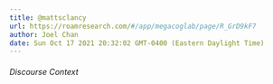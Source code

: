 ```yaml
---
title: @mattsclancy
url: https://roamresearch.com/#/app/megacoglab/page/R_GrD9kF7
author: Joel Chan
date: Sun Oct 17 2021 20:32:02 GMT-0400 (Eastern Daylight Time)
---
```




###### Discourse Context


